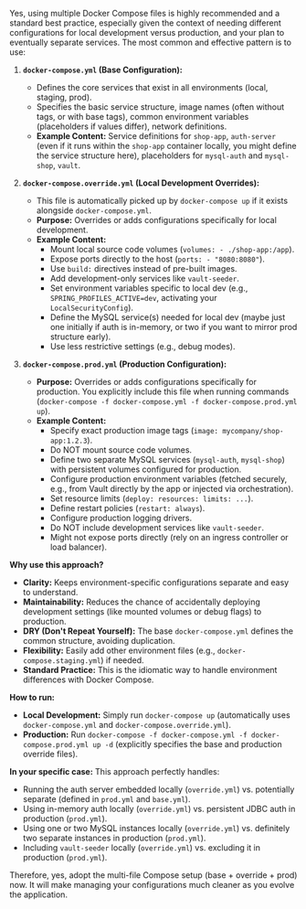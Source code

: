 Yes, using multiple Docker Compose files is highly recommended and a standard best practice, especially given the context of needing different configurations for local development versus production, and your plan to eventually separate services. The most common and effective pattern is to use:

1.  **`docker-compose.yml` (Base Configuration):**
    * Defines the core services that exist in all environments (local, staging, prod).
    * Specifies the basic service structure, image names (often without tags, or with base tags), common environment variables (placeholders if values differ), network definitions.
    * **Example Content:** Service definitions for `shop-app`, `auth-server` (even if it runs within the `shop-app` container locally, you might define the service structure here), placeholders for `mysql-auth` and `mysql-shop`, `vault`.

2.  **`docker-compose.override.yml` (Local Development Overrides):**
    * This file is automatically picked up by `docker-compose up` if it exists alongside `docker-compose.yml`.
    * **Purpose:** Overrides or adds configurations specifically for local development.
    * **Example Content:**
        * Mount local source code volumes (`volumes: - ./shop-app:/app`).
        * Expose ports directly to the host (`ports: - "8080:8080"`).
        * Use `build:` directives instead of pre-built images.
        * Add development-only services like `vault-seeder`.
        * Set environment variables specific to local dev (e.g., `SPRING_PROFILES_ACTIVE=dev`, activating your `LocalSecurityConfig`).
        * Define the MySQL service(s) needed for local dev (maybe just one initially if auth is in-memory, or two if you want to mirror prod structure early).
        * Use less restrictive settings (e.g., debug modes).

3.  **`docker-compose.prod.yml` (Production Configuration):**
    * **Purpose:** Overrides or adds configurations specifically for production. You explicitly include this file when running commands (`docker-compose -f docker-compose.yml -f docker-compose.prod.yml up`).
    * **Example Content:**
        * Specify exact production image tags (`image: mycompany/shop-app:1.2.3`).
        * Do NOT mount source code volumes.
        * Define two separate MySQL services (`mysql-auth`, `mysql-shop`) with persistent volumes configured for production.
        * Configure production environment variables (fetched securely, e.g., from Vault directly by the app or injected via orchestration).
        * Set resource limits (`deploy: resources: limits: ...`).
        * Define restart policies (`restart: always`).
        * Configure production logging drivers.
        * Do NOT include development services like `vault-seeder`.
        * Might not expose ports directly (rely on an ingress controller or load balancer).

**Why use this approach?**

* **Clarity:** Keeps environment-specific configurations separate and easy to understand.
* **Maintainability:** Reduces the chance of accidentally deploying development settings (like mounted volumes or debug flags) to production.
* **DRY (Don't Repeat Yourself):** The base `docker-compose.yml` defines the common structure, avoiding duplication.
* **Flexibility:** Easily add other environment files (e.g., `docker-compose.staging.yml`) if needed.
* **Standard Practice:** This is the idiomatic way to handle environment differences with Docker Compose.

**How to run:**

* **Local Development:** Simply run `docker-compose up` (automatically uses `docker-compose.yml` and `docker-compose.override.yml`).
* **Production:** Run `docker-compose -f docker-compose.yml -f docker-compose.prod.yml up -d` (explicitly specifies the base and production override files).

**In your specific case:** This approach perfectly handles:

* Running the auth server embedded locally (`override.yml`) vs. potentially separate (defined in `prod.yml` and `base.yml`).
* Using in-memory auth locally (`override.yml`) vs. persistent JDBC auth in production (`prod.yml`).
* Using one or two MySQL instances locally (`override.yml`) vs. definitely two separate instances in production (`prod.yml`).
* Including `vault-seeder` locally (`override.yml`) vs. excluding it in production (`prod.yml`).

Therefore, yes, adopt the multi-file Compose setup (base + override + prod) now. It will make managing your configurations much cleaner as you evolve the application.